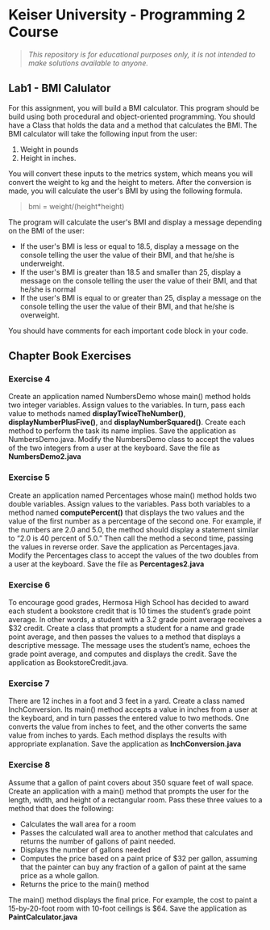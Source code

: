 # Keiser University - Programming 2 Course
> _This repository is for educational purposes only, it is not intended to make solutions available to anyone._

## Lab1 - BMI Calulator

For this assignment, you will build a BMI calculator. This program should be build using both procedural and object-oriented programming. You should have a Class that holds the data and a method that calculates the BMI. The BMI calculator will take the following input from the user:
1. Weight in pounds
2. Height in inches.

You will convert these inputs to the metrics system, which means you will convert the weight to kg and the height to meters. After the conversion is made, you will calculate the user's BMI by using the following formula.

> bmi = weight/(height*height)

The program will calculate the user's BMI and display a message depending on the BMI of the user:
* If the user's BMI is less or equal to 18.5, display a message on the console telling the user the value of their BMI, and that he/she is underweight.
* If the user's BMI is greater than 18.5 and smaller than 25, display a message on the console telling the user the value of their BMI, and that he/she is normal
* If the user's BMI is equal to or greater than 25, display a message on the console telling the user the value of their BMI, and that he/she is overweight.

You should have comments for each important code block in your code.
## Chapter Book Exercises
### Exercise 4 

Create an application named NumbersDemo whose main() method holds two integer variables. Assign values to the variables. In turn, pass each value to methods named **displayTwiceTheNumber()**, **displayNumberPlusFive()**, and **displayNumberSquared()**. Create each method to perform the task its name implies. Save the application as NumbersDemo.java. Modify the NumbersDemo class to accept the values of the two integers from a user at the keyboard. Save the file as **NumbersDemo2.java**

### Exercise 5
Create an application named Percentages whose main() method holds two double variables. Assign values to the variables. Pass both variables to a method named **computePercent()** that displays the two values and the value of the first number as a percentage of the second one. For example, if the numbers are 2.0 and 5.0, the method should display a statement similar to “2.0 is 40 percent of 5.0.” Then call the method a second time, passing the values in reverse order. Save the application as Percentages.java. Modify the Percentages class to accept the values of the two doubles from a user at the keyboard. Save the file as **Percentages2.java**

### Exercise 6
To encourage good grades, Hermosa High School has decided to award each student a bookstore credit that is 10 times the student’s grade point average. In other words, a student with a 3.2 grade point average receives a $32 credit. Create a class that prompts a student for a name and grade point average, and then passes the values to a method that displays a descriptive message. The message uses the student’s name, echoes the grade point average, and computes and displays the credit. Save the application as BookstoreCredit.java.

### Exercise 7
There are 12 inches in a foot and 3 feet in a yard. Create a class named InchConversion. Its main() method accepts a value in inches from a user at the keyboard, and in turn passes the entered value to two methods. One converts the value from inches to feet, and the other converts the same value from inches to yards. Each method displays the results with appropriate explanation. Save the application as **InchConversion.java**

### Exercise 8
Assume that a gallon of paint covers about 350 square feet of wall space. Create an application with a main() method that prompts the user for the length, width, and height of a rectangular room. Pass these three values to a method that does the following:
- Calculates the wall area for a room
- Passes the calculated wall area to another method that calculates and returns the number of gallons of paint needed.
- Displays the number of gallons needed
- Computes the price based on a paint price of $32 per gallon, assuming that the painter can buy any fraction of a gallon of paint at the same price as a whole gallon.
- Returns the price to the main() method

The main() method displays the final price. For example, the cost to paint a 15-by-20-foot room with 10-foot ceilings is $64. Save the application as **PaintCalculator.java**
